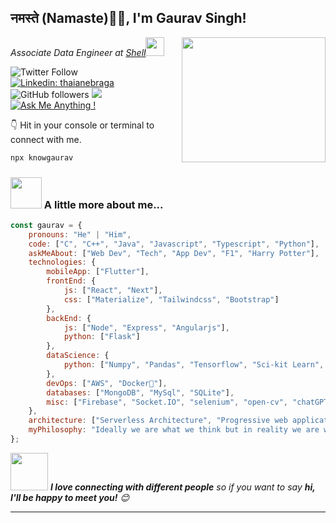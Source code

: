 <h2>नमस्ते (Namaste)🙏🏻, I'm Gaurav Singh! <img src="https://media.giphy.com/media/kyKuZzsa6bShl3SaHe/giphy.gif" width="50" height="10"></h2>
<img align='right' src="https://media.giphy.com/media/M9gbBd9nbDrOTu1Mqx/giphy.gif" width="230" height="200">
<p><em>Associate Data Engineer at <a href="http://www.shell.com">Shell</a><img src="https://media.giphy.com/media/WUlplcMpOCEmTGBtBW/giphy.gif" width="30"> 
</em></p>


![Twitter Follow](https://img.shields.io/twitter/follow/knowgaurav01?label=Follow)
[![Linkedin: thaianebraga](https://img.shields.io/badge/-Gaurav-blue?style=flat-square&logo=Linkedin&logoColor=white&link=https://linkedin.com/in/knowgaurav/)](https://linkedin.com/in/knowgaurav/)
![GitHub followers](https://img.shields.io/github/followers/knowgaurav?label=Follow&style=social)
![](https://komarev.com/ghpvc/?username=knowgaurav&color=blue)
[![Ask Me Anything !](https://img.shields.io/badge/Ask%20me-anything-1abc9c.svg)](https://gitHub.com/knowgaurav/ama)


👇 Hit in your console or terminal to connect with me.


```bash
npx knowgaurav
```


### <img src="https://media.giphy.com/media/VgCDAzcKvsR6OM0uWg/giphy.gif" width="50"> A little more about me...  

```javascript
const gaurav = {
    pronouns: "He" | "Him",
    code: ["C", "C++", "Java", "Javascript", "Typescript", "Python"],
    askMeAbout: ["Web Dev", "Tech", "App Dev", "F1", "Harry Potter"],
    technologies: {
        mobileApp: ["Flutter"],
        frontEnd: {
            js: ["React", "Next"],
            css: ["Materialize", "Tailwindcss", "Bootstrap"]
        },
        backEnd: {
            js: ["Node", "Express", "Angularjs"],
            python: ["Flask"]
        },
        dataScience: {
            python: ["Numpy", "Pandas", "Tensorflow", "Sci-kit Learn", "Matplotlib", "Seaborn"]
        },
        devOps: ["AWS", "Docker🐳"],
        databases: ["MongoDB", "MySql", "SQLite"],
        misc: ["Firebase", "Socket.IO", "selenium", "open-cv", "chatGPT"]
    },
    architecture: ["Serverless Architecture", "Progressive web applications", "Single page applications"],
    myPhilosophy: "Ideally we are what we think but in reality we are what we do."
};
```

<img src="https://media.giphy.com/media/LnQjpWaON8nhr21vNW/giphy.gif" width="60"> <em><b>I love connecting with different people</b> so if you want to say <b>hi, I'll be happy to meet you!</b> 😊</em>

---

